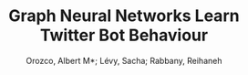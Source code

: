 ---
paperId: 55
author: Orozco, Albert M*; Lévy, Sacha; Rabbany, Reihaneh
title: Graph Neural Networks Learn Twitter Bot Behaviour
pdf: orozcocamacho_poster_55.pdf
poster: orozcocamacho_poster_55.png
alt: --
type: Poster
topic: Machine Learning
link: --
conference: neurips
year: 2020
tags: neurips-2020
---